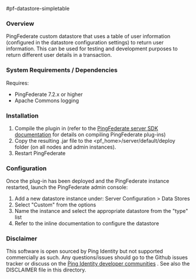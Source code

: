 #pf-datastore-simpletable

### Overview

PingFederate custom datastore that uses a table of user information (configured in the datastore configuration settings) to return user information. This can be used for testing and development purposes to return different user details in a transaction.


### System Requirements / Dependencies

Requires:
 - PingFederate 7.2.x or higher
 - Apache Commons logging

 
### Installation
 
1. Compile the plugin in (refer to the [PingFederate server SDK documentation] for details on compiling PingFederate plug-ins)
2. Copy the resulting .jar file to the <pf_home>/server/default/deploy folder (on all nodes and admin instances).
3. Restart PingFederate
 
[PingFederate server SDK documentation]: http://documentation.pingidentity.com/display/PF/SDK+Developer%27s+Guide


### Configuration

Once the plug-in has been deployed and the PingFederate instance restarted, launch the PingFederate admin console:

1. Add a new datastore instance under: Server Configuration > Data Stores
2. Select "Custom" from the options
3. Name the instance and select the appropriate datastore from the "type" list
4. Refer to the inline documentation to configure the datastore


### Disclaimer

This software is open sourced by Ping Identity but not supported commercially as such. Any questions/issues should go to the Github issues tracker or discuss on the [Ping Identity developer communities] . See also the DISCLAIMER file in this directory.

[Ping Identity developer communities]: https://community.pingidentity.com/collaborate